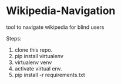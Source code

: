 # Wikipedia-Navigation
tool to navigate wikipedia for blind users

Steps:
1. clone this repo.
2. pip install virtualenv
3. virtualenv venv
4. activate virtual env.
5. pip install -r requirements.txt